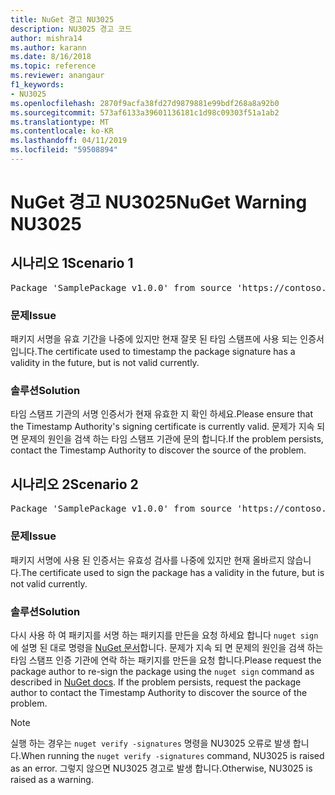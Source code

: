 ```yaml
---
title: NuGet 경고 NU3025
description: NU3025 경고 코드
author: mishra14
ms.author: karann
ms.date: 8/16/2018
ms.topic: reference
ms.reviewer: anangaur
f1_keywords:
- NU3025
ms.openlocfilehash: 2870f9acfa38fd27d9879881e99bdf268a8a92b0
ms.sourcegitcommit: 573af6133a39601136181c1d98c09303f51a1ab2
ms.translationtype: MT
ms.contentlocale: ko-KR
ms.lasthandoff: 04/11/2019
ms.locfileid: "59508894"
---
```

# <a name="nuget-warning-nu3025"></a><span data-ttu-id="0fa97-103">NuGet 경고 NU3025</span><span class="sxs-lookup"><span data-stu-id="0fa97-103">NuGet Warning NU3025</span></span>

## <a name="scenario-1"></a><span data-ttu-id="0fa97-104">시나리오 1</span><span class="sxs-lookup"><span data-stu-id="0fa97-104">Scenario 1</span></span>

<pre>Package 'SamplePackage v1.0.0' from source 'https://contoso.com/index.json': The timestamp signing certificate is not yet valid.</pre>

### <a name="issue"></a><span data-ttu-id="0fa97-105">문제</span><span class="sxs-lookup"><span data-stu-id="0fa97-105">Issue</span></span>

<span data-ttu-id="0fa97-106">패키지 서명을 유효 기간을 나중에 있지만 현재 잘못 된 타임 스탬프에 사용 되는 인증서입니다.</span><span class="sxs-lookup"><span data-stu-id="0fa97-106">The certificate used to timestamp the package signature has a validity in the future, but is not valid currently.</span></span>


### <a name="solution"></a><span data-ttu-id="0fa97-107">솔루션</span><span class="sxs-lookup"><span data-stu-id="0fa97-107">Solution</span></span>

<span data-ttu-id="0fa97-108">타임 스탬프 기관의 서명 인증서가 현재 유효한 지 확인 하세요.</span><span class="sxs-lookup"><span data-stu-id="0fa97-108">Please ensure that the Timestamp Authority's signing certificate is currently valid.</span></span> <span data-ttu-id="0fa97-109">문제가 지속 되 면 문제의 원인을 검색 하는 타임 스탬프 기관에 문의 합니다.</span><span class="sxs-lookup"><span data-stu-id="0fa97-109">If the problem persists, contact the Timestamp Authority to discover the source of the problem.</span></span>



## <a name="scenario-2"></a><span data-ttu-id="0fa97-110">시나리오 2</span><span class="sxs-lookup"><span data-stu-id="0fa97-110">Scenario 2</span></span>

<pre>Package 'SamplePackage v1.0.0' from source 'https://contoso.com/index.json': The primary signature's timestamp signing certificate is not yet valid.</pre>

### <a name="issue"></a><span data-ttu-id="0fa97-111">문제</span><span class="sxs-lookup"><span data-stu-id="0fa97-111">Issue</span></span>

<span data-ttu-id="0fa97-112">패키지 서명에 사용 된 인증서는 유효성 검사를 나중에 있지만 현재 올바르지 않습니다.</span><span class="sxs-lookup"><span data-stu-id="0fa97-112">The certificate used to sign the package has a validity in the future, but is not valid currently.</span></span>


### <a name="solution"></a><span data-ttu-id="0fa97-113">솔루션</span><span class="sxs-lookup"><span data-stu-id="0fa97-113">Solution</span></span>

<span data-ttu-id="0fa97-114">다시 사용 하 여 패키지를 서명 하는 패키지를 만든을 요청 하세요 합니다 `nuget sign` 에 설명 된 대로 명령을 [NuGet 문서](https://docs.microsoft.com/en-us/nuget/create-packages/sign-a-package)합니다. 문제가 지속 되 면 문제의 원인을 검색 하는 타임 스탬프 인증 기관에 연락 하는 패키지를 만든을 요청 합니다.</span><span class="sxs-lookup"><span data-stu-id="0fa97-114">Please request the package author to re-sign the package using the `nuget sign` command as described in [NuGet docs](https://docs.microsoft.com/en-us/nuget/create-packages/sign-a-package). If the problem persists, request the package author to contact the Timestamp Authority to discover the source of the problem.</span></span>


> [!Note]
> <span data-ttu-id="0fa97-115">실행 하는 경우는 `nuget verify -signatures` 명령을 NU3025 오류로 발생 합니다.</span><span class="sxs-lookup"><span data-stu-id="0fa97-115">When running the `nuget verify -signatures` command, NU3025 is raised as an error.</span></span> <span data-ttu-id="0fa97-116">그렇지 않으면 NU3025 경고로 발생 합니다.</span><span class="sxs-lookup"><span data-stu-id="0fa97-116">Otherwise, NU3025 is raised as a warning.</span></span>